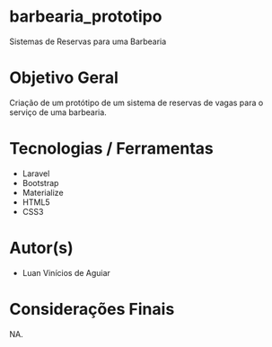# barbearia_prototipo
Sistemas de Reservas para uma Barbearia

# Objetivo Geral
Criação de um protótipo de um sistema de reservas de vagas para o serviço de uma barbearia.

# Tecnologias / Ferramentas
- Laravel
- Bootstrap
- Materialize
- HTML5
- CSS3

# Autor(s)
- Luan Vinícios de Aguiar

# Considerações Finais
NA.
